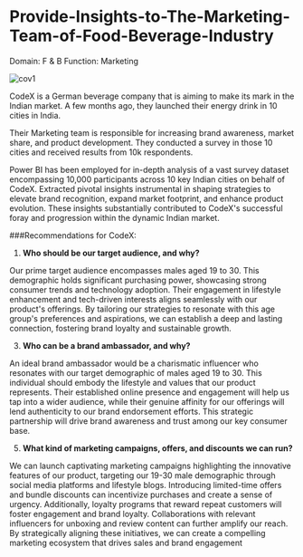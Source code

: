 # Provide-Insights-to-The-Marketing-Team-of-Food-Beverage-Industry

Domain: F & B   Function: Marketing  


![cov1](https://github.com/RB100-git/Provide-Insights-to-The-Marketing-Team-of-Food-Beverage-Industry/assets/102472369/f784d83d-f0d4-4d1b-be60-456beb91338e)

CodeX is a German beverage company that is aiming to make its mark in the Indian market. A few months ago, they launched their energy drink in 10 cities in India.

Their Marketing team is responsible for increasing brand awareness, market share, and product development. They conducted a survey in those 10 cities and received results from 10k respondents.

Power BI has been employed for in-depth analysis of a vast survey dataset encompassing 10,000 participants across 10 key Indian cities on behalf of CodeX. Extracted pivotal insights instrumental in shaping strategies to elevate brand recognition, expand market footprint, and enhance product evolution. These insights substantially contributed to CodeX's successful foray and progression within the dynamic Indian market.

###Recommendations for CodeX:
1) **Who should be our target audience, and why?**
   
Our prime target audience encompasses males aged 19 to 30. This demographic holds significant purchasing power, showcasing strong consumer trends and technology adoption. Their engagement in lifestyle enhancement and tech-driven interests aligns seamlessly with our product's offerings. By tailoring our strategies to resonate with this age group's preferences and aspirations, we can establish a deep and lasting connection, fostering brand loyalty and sustainable growth.

3) **Who can be a brand ambassador, and why?**

An ideal brand ambassador would be a charismatic influencer who resonates with our target demographic of males aged 19 to 30. This individual should embody the lifestyle and values that our product represents. Their established online presence and engagement will help us tap into a wider audience, while their genuine affinity for our offerings will lend authenticity to our brand endorsement efforts. This strategic partnership will drive brand awareness and trust among our key consumer base.

5) **What kind of marketing campaigns, offers, and discounts we can run?**

We can launch captivating marketing campaigns highlighting the innovative features of our product, targeting our 19-30 male demographic through social media platforms and lifestyle blogs. Introducing limited-time offers and bundle discounts can incentivize purchases and create a sense of urgency. Additionally, loyalty programs that reward repeat customers will foster engagement and brand loyalty. Collaborations with relevant influencers for unboxing and review content can further amplify our reach. By strategically aligning these initiatives, we can create a compelling marketing ecosystem that drives sales and brand engagement

